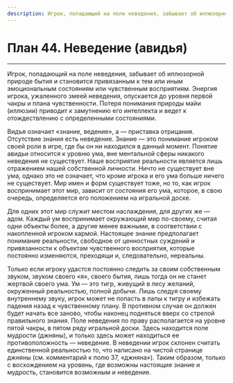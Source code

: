 ```yaml
---
description: Игрок, попадающий на поле неведения, забывает об иллюзорной природе бытия и становится привязанным к тем или иным эмоциональным состояниям или чувственным восприятиям.
---
```

# План 44. Неведение (авидья) 


---
Игрок, попадающий на поле неведения, забывает об иллюзорной природе бытия и становится привязанным к тем или иным эмоциональным состояниям или чувственным восприятиям. Энергия игрока, ужаленного змеей неведения, опускается до уровня первой чакры и плана чувственности. Потеря понимания природы майи (иллюзии) приводит к замутнению его интеллекта и ведет к отождествлению с определенными состояниями. 

Видъя означает «знание, ведение», а — приставка отрицания. Отсутствие знания есть неведение. Знание — это понимание игроком своей роли в игре, где бы он ни находился в данный момент. Понятие авидьи относится к уровню ума, вне ментальной сферы никакого неведения не существует. Наше восприятие реальности является лишь отражением нашей собственной личности. Ничто не существует вне ума, однако это не означает, что кроме игрока и его ума больше ничего не существует. Мир имен и форм существует тоже, но то, как игрок воспринимает этот мир, зависит от состояния его ума, которое, в свою очередь, определяется его положением на игральной доске. 

Для одних этот мир служит местом наслаждения, для других же — адом. Каждый ум воспринимает окружающий мир по-своему, считая одни объекты более, а другие менее важными, в соответствии с накопленной игроком кармой. Настоящее знание предполагает понимание реальности, свободное от ценностных суждений и привязанности к объектам чувственного восприятия, которые постоянно изменяются, преходящи и, следовательно, нереальны. 

Только если игроку удастся постоянно следить за своим собственным звуком, звуком своего «я», своего бытия, лишь тогда он не станет жертвой своего ума. Ум — это тигр, живущий в лесу желаний, окруженный реальностью, полной добычи. Лишь следуя своему внутреннему звуку, игрок может не попасть в лапы к тигру и избежать падения назад к чувственному плану. В противном случае он должен будет начать все заново, чтобы наконец подняться вверх со стрелой правильного знания. Поле неведения по праву располагается на уровне пятой чакры, в пятом ряду игральной доски. Здесь находится поле мудрости (джняны), и только здесь может находиться ее противоположность — неведение. В неведении игрок склонен считать единственной реальностью то, что написано на чистой странице джняны (см. комментарий к полю 37, «джняна»). Таким образом, только с восхождением на уровень, где возможны настоящие знание и мудрость, становится возможным и неведение.
